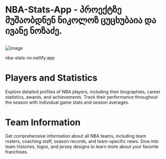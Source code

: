 # NBA-Stats-App - პროექტზე მუშაობდნენ ნიკოლოზ ცუცხუბაია და ივანე ნოზაძე.
##
![image](https://github.com/NikolozTsutskhubaia/NBA-Stats-App/assets/115501603/fb8efd4c-0cec-4580-80ce-163dd095d303)

nba-stats-nv.netlify.app

# Players and Statistics
   
Explore detailed profiles of NBA players, including their biographies, career statistics, awards, and achievements. Track their performance throughout the season with individual game stats and season averages.

# Team Information

Get comprehensive information about all NBA teams, including team rosters, coaching staff, season records, and team-specific news. Dive into team histories, logos, and jersey designs to learn more about your favorite franchises.
